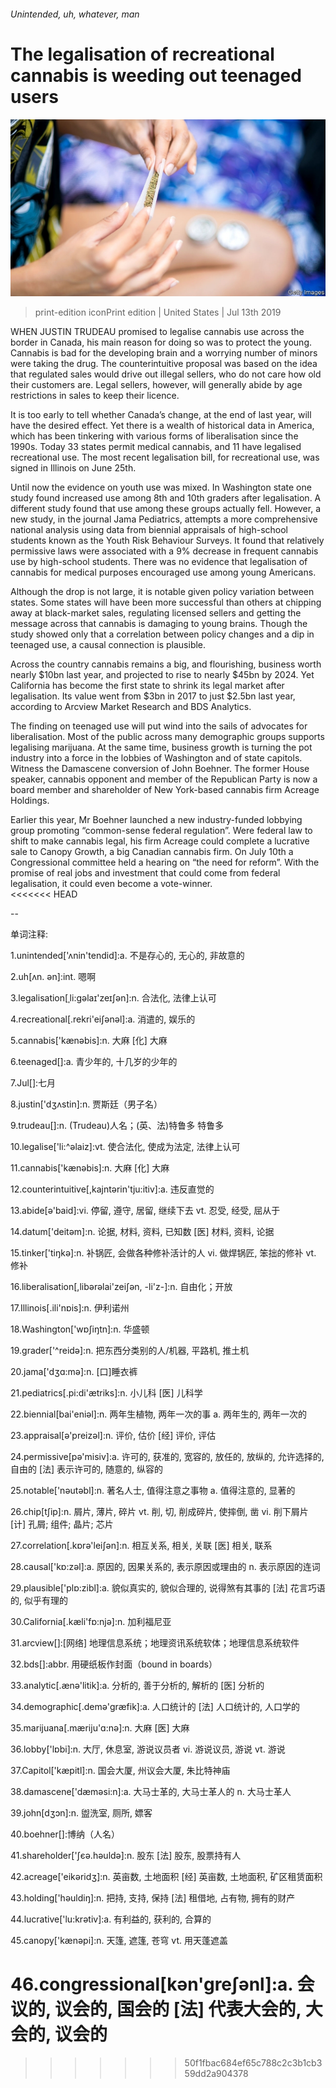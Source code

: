 ###### Unintended, uh, whatever, man

# The legalisation of recreational cannabis is weeding out teenaged users 

![image](images/20190713_USP003_0.jpg) 

> print-edition iconPrint edition | United States | Jul 13th 2019 

WHEN JUSTIN TRUDEAU promised to legalise cannabis use across the border in Canada, his main reason for doing so was to protect the young. Cannabis is bad for the developing brain and a worrying number of minors were taking the drug. The counterintuitive proposal was based on the idea that regulated sales would drive out illegal sellers, who do not care how old their customers are. Legal sellers, however, will generally abide by age restrictions in sales to keep their licence. 

It is too early to tell whether Canada’s change, at the end of last year, will have the desired effect. Yet there is a wealth of historical data in America, which has been tinkering with various forms of liberalisation since the 1990s. Today 33 states permit medical cannabis, and 11 have legalised recreational use. The most recent legalisation bill, for recreational use, was signed in Illinois on June 25th. 

Until now the evidence on youth use was mixed. In Washington state one study found increased use among 8th and 10th graders after legalisation. A different study found that use among these groups actually fell. However, a new study, in the journal Jama Pediatrics, attempts a more comprehensive national analysis using data from biennial appraisals of high-school students known as the Youth Risk Behaviour Surveys. It found that relatively permissive laws were associated with a 9% decrease in frequent cannabis use by high-school students. There was no evidence that legalisation of cannabis for medical purposes encouraged use among young Americans. 

Although the drop is not large, it is notable given policy variation between states. Some states will have been more successful than others at chipping away at black-market sales, regulating licensed sellers and getting the message across that cannabis is damaging to young brains. Though the study showed only that a correlation between policy changes and a dip in teenaged use, a causal connection is plausible. 

Across the country cannabis remains a big, and flourishing, business worth nearly $10bn last year, and projected to rise to nearly $45bn by 2024. Yet California has become the first state to shrink its legal market after legalisation. Its value went from $3bn in 2017 to just $2.5bn last year, according to Arcview Market Research and BDS Analytics. 

The finding on teenaged use will put wind into the sails of advocates for liberalisation. Most of the public across many demographic groups supports legalising marijuana. At the same time, business growth is turning the pot industry into a force in the lobbies of Washington and of state capitols. Witness the Damascene conversion of John Boehner. The former House speaker, cannabis opponent and member of the Republican Party is now a board member and shareholder of New York-based cannabis firm Acreage Holdings. 

Earlier this year, Mr Boehner launched a new industry-funded lobbying group promoting “common-sense federal regulation”. Were federal law to shift to make cannabis legal, his firm Acreage could complete a lucrative sale to Canopy Growth, a big Canadian cannabis firm. On July 10th a Congressional committee held a hearing on “the need for reform”. With the promise of real jobs and investment that could come from federal legalisation, it could even become a vote-winner.  
<<<<<<< HEAD

-- 

 单词注释:

1.unintended['ʌnin'tendid]:a. 不是存心的, 无心的, 非故意的 

2.uh[ʌn. әn]:int. 嗯啊 

3.legalisation[ˌli:gəlaɪ'zeɪʃən]:n. 合法化, 法律上认可 

4.recreational[.rekri'eiʃәnәl]:a. 消遣的, 娱乐的 

5.cannabis['kænәbis]:n. 大麻 [化] 大麻 

6.teenaged[]:a. 青少年的, 十几岁的少年的 

7.Jul[]:七月 

8.justin['dʒʌstin]:n. 贾斯廷（男子名） 

9.trudeau[]:n. (Trudeau)人名；(英、法)特鲁多 特鲁多 

10.legalise['li:^әlaiz]:vt. 使合法化, 使成为法定, 法律上认可 

11.cannabis['kænәbis]:n. 大麻 [化] 大麻 

12.counterintuitive[,kajntәrin'tju:itiv]:a. 违反直觉的 

13.abide[ә'baid]:vi. 停留, 遵守, 居留, 继续下去 vt. 忍受, 经受, 屈从于 

14.datum['deitәm]:n. 论据, 材料, 资料, 已知数 [医] 材料, 资料, 论据 

15.tinker['tiŋkә]:n. 补锅匠, 会做各种修补活计的人 vi. 做焊锅匠, 笨拙的修补 vt. 修补 

16.liberalisation[,libərəlai'zeiʃən, -li'z-]:n. 自由化；开放 

17.Illinois[.ili'nɒis]:n. 伊利诺州 

18.Washington['wɒʃiŋtn]:n. 华盛顿 

19.grader['^reidә]:n. 把东西分类别的人/机器, 平路机, 推土机 

20.jama['dʒɑ:mә]:n. [口]睡衣裤 

21.pediatrics[.pi:di'ætriks]:n. 小儿科 [医] 儿科学 

22.biennial[bai'eniәl]:n. 两年生植物, 两年一次的事 a. 两年生的, 两年一次的 

23.appraisal[ә'preizәl]:n. 评价, 估价 [经] 评价, 评估 

24.permissive[pә'misiv]:a. 许可的, 获准的, 宽容的, 放任的, 放纵的, 允许选择的, 自由的 [法] 表示许可的, 随意的, 纵容的 

25.notable['nәutәbl]:n. 著名人士, 值得注意之事物 a. 值得注意的, 显著的 

26.chip[tʃip]:n. 屑片, 薄片, 碎片 vt. 削, 切, 削成碎片, 使摔倒, 凿 vi. 削下屑片 [计] 孔屑; 组件; 晶片; 芯片 

27.correlation[.kɒrә'leiʃәn]:n. 相互关系, 相关, 关联 [医] 相关, 联系 

28.causal['kɒ:zәl]:a. 原因的, 因果关系的, 表示原因或理由的 n. 表示原因的连词 

29.plausible['plɒ:zibl]:a. 貌似真实的, 貌似合理的, 说得煞有其事的 [法] 花言巧语的, 似乎有理的 

30.California[.kæli'fɒ:njә]:n. 加利福尼亚 

31.arcview[]:[网络] 地理信息系统；地理资讯系统软体；地理信息系统软件 

32.bds[]:abbr. 用硬纸板作封面（bound in boards） 

33.analytic[.ænә'litik]:a. 分析的, 善于分析的, 解析的 [医] 分析的 

34.demographic[.demә'græfik]:a. 人口统计的 [法] 人口统计的, 人口学的 

35.marijuana[.mæriju'ɑ:nә]:n. 大麻 [医] 大麻 

36.lobby['lɒbi]:n. 大厅, 休息室, 游说议员者 vi. 游说议员, 游说 vt. 游说 

37.Capitol['kæpitl]:n. 国会大厦, 州议会大厦, 朱比特神庙 

38.damascene['dæmәsi:n]:a. 大马士革的, 大马士革人的  n. 大马士革人 

39.john[dʒɔn]:n. 盥洗室, 厕所, 嫖客 

40.boehner[]:博纳（人名） 

41.shareholder['ʃєә.hәuldә]:n. 股东 [法] 股东, 股票持有人 

42.acreage['eikәridʒ]:n. 英亩数, 土地面积 [经] 英亩数, 土地面积, 矿区租赁面积 

43.holding['hәuldiŋ]:n. 把持, 支持, 保持 [法] 租借地, 占有物, 拥有的财产 

44.lucrative['lu:krәtiv]:a. 有利益的, 获利的, 合算的 

45.canopy['kænәpi]:n. 天篷, 遮篷, 苍穹 vt. 用天蓬遮盖 

46.congressional[kәn'greʃәnl]:a. 会议的, 议会的, 国会的 [法] 代表大会的, 大会的, 议会的 
=======
>>>>>>> 50f1fbac684ef65c788c2c3b1cb359dd2a904378

